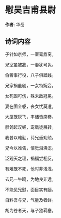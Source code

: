 # 慰吴吉甫县尉

**作者**: 华岳

## 诗词内容

子针如京师，一室膏鼎脔。

兄室虽被戕，一妻犹可免。

伯奢事行役，八子俱蹂践。

兄家祸虽剧，一女特婉娈。

女死固可伤，殊未敌冠冕。

妻在固全躯，丧女忧莫遣。

大厦既灰飞，丰储皆席卷。

鹡鸰起叹嗟，鸾凰徒展转。

我昔以难勤，荷兄垂劝勉。

兄今以难告，倍觉泪淟涊。

泛观天之理，祸福尝相反。

有难既不死，他时非浅浅。

去兄一牛鸣，为地良非远。

不能见兄慰，面目实有腼。

自料吾与兄，气量及者鲜。

胡为苍者天，与子独羁蹇。


